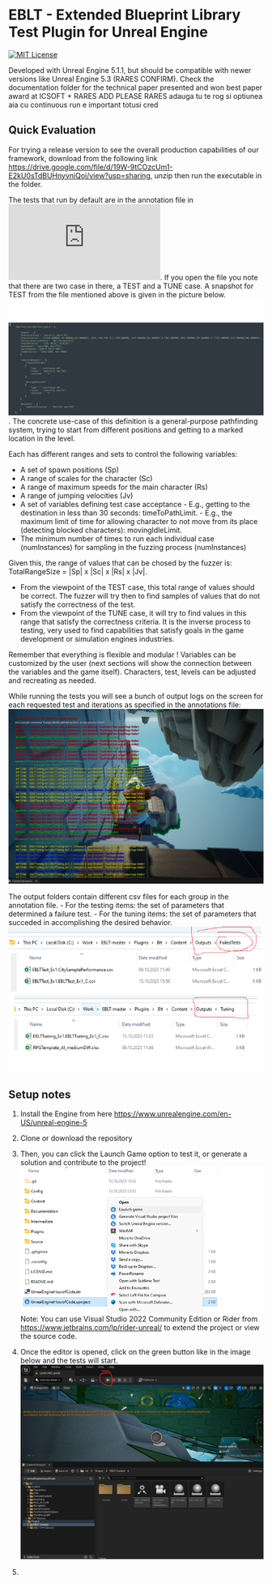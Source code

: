 # EBLT - Extended Blueprint Library Test Plugin for Unreal Engine 

[![MIT License](https://img.shields.io/github/license/bUsernameIsUnavailable/BLT?style=for-the-badge)](https://github.com/bUsernameIsUnavailable/BLT/blob/master/LICENSE.md)


Developed with Unreal Engine 5.1.1, but should be compatible with newer versions like Unreal Engine 5.3 (RARES CONFIRM). 
Check the documentation folder for the technical paper presented and won best paper award at ICSOFT + RARES ADD PLEASE
RARES adauga tu te rog si optiunea aia cu continuous run e important totusi cred

## Quick Evaluation

For trying a release version to see the overall production capabilities of our framework, download from the following link https://drive.google.com/file/d/19W-9tCOzcUm1-E2kU0sTdBUHnyyniQoi/view?usp=sharing, unzip then run the executable in the folder.

The tests that run by default are in the annotation file in![alt text](https://github.com/AGAPIA/EBLT/blob/master/Plugins/Blt/Content/AnnotationsExample2.json?raw=true). 
If you open the file you note that there are two case in there, a TEST and a TUNE case.  A snapshot for TEST from the file mentioned above is given in the picture below. ![alt text](https://github.com/AGAPIA/EBLT/blob/master/Documentation/AnnotationsFile2.png?raw=true).
The concrete use-case of this definition is a general-purpose pathfinding system, trying to start from different positions and getting to a marked location in the level.

Each has different ranges and sets to control the following variables:
 - A set of spawn positions (Sp)
 - A range of scales for the character (Sc)
 - A range of maximum speeds for the main character (Rs)
 - A range of jumping velocities (Jv)
 - A set of variables defining test case acceptance
        - E.g., getting to the destination in less than 30 seconds: timeToPathLimit.
        - E.g., the maximum limit of time for allowing character to not move from its place (detecting blocked characters): movingIdleLimit.
 - The minimum number of times to run each individual case (numInstances) for sampling in the fuzzing process (numInstances)

 Given this, the range of values that can be chosed by the fuzzer is: TotalRangeSize = |Sp| x |Sc| x |Rs| x |Jv|. 
 * From the viewpoint of the TEST case, this total range of values should be correct. The fuzzer will try then to find samples of values that do not satisfy the correctness of the test.
 * From the viewpoint of the TUNE case, it will try to find values in this range that satisfy the correctness criteria. It is the inverse process to testing, very used to find capabilities that satisfy goals in the game development or simulation engines industries.

Remember that everything is flexible and modular ! Variables can be customized by the user (next sections will show the connection between the variables and the game itself). Characters, test, levels can be adjusted and recreating as needed.

While running the tests you will see a bunch of output logs on the screen for each requested test and iterations as specified in the annotations file: ![alt text](https://github.com/AGAPIA/EBLT/blob/master/Documentation/setup_run_output_1.png?raw=true)

 The output folders contain different csv files for each group in the annotation file.
    - For the testing items: the set of parameters that determined a failure test.
    - For the tuning items: the set of parameters that succeded in accomplishing the desired behavior.
![alt text](https://github.com/AGAPIA/EBLT/blob/master/Documentation/setup_run_output_2.png?raw=true)



## Setup notes

1. Install the Engine from here https://www.unrealengine.com/en-US/unreal-engine-5 
2. Clone or download the repository
3. Then, you can click the Launch Game option to test it, or generate a solution and contribute to the project!
  ![alt text](https://github.com/AGAPIA/EBLT/blob/master/Documentation/setup_1.png?raw=true)
  Note: You can use Visual Studio 2022 Community Edition or Rider from https://www.jetbrains.com/lp/rider-unreal/  to extend the project or view the source code.
4. Once the editor is opened, click on the green button like in the image below and the tests will start.
   ![alt text](https://github.com/AGAPIA/EBLT/blob/master/Documentation/setup_run.png?raw=true)
   
5. 
